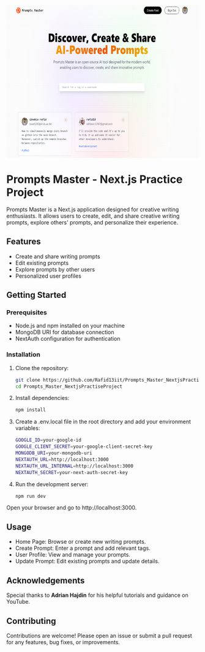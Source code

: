 <img src="https://github.com/Rafid13iit/Prompts_Master_NextjsPractiseProject/blob/master/public/assets/images/cover.png?raw=true" width="750" height="400" align="center">

# Prompts Master - Next.js Practice Project

Prompts Master is a Next.js application designed for creative writing enthusiasts. It allows users to create, edit, and share creative writing prompts, explore others' prompts, and personalize their experience.

## Features

- Create and share writing prompts
- Edit existing prompts
- Explore prompts by other users
- Personalized user profiles

## Getting Started

### Prerequisites

- Node.js and npm installed on your machine
- MongoDB URI for database connection
- NextAuth configuration for authentication

### Installation

1. Clone the repository:
   ```bash
   git clone https://github.com/Rafid13iit/Prompts_Master_NextjsPractiseProject.git
   cd Prompts_Master_NextjsPractiseProject
2. Install dependencies:
    ```bash
    npm install
3. Create a .env.local file in the root directory and add your environment variables:
    ```bash
    GOOGLE_ID=your-google-id
    GOOGLE_CLIENT_SECRET=your-google-client-secret-key
    MONGODB_URI=your-mongodb-uri
    NEXTAUTH_URL=http://localhost:3000
    NEXTAUTH_URL_INTERNAL=http://localhost:3000
    NEXTAUTH_SECRET=your-next-auth-secret-key

4. Run the development server:
    ```bash
    npm run dev
Open your browser and go to http://localhost:3000.

## Usage
- Home Page: Browse or create new writing prompts.
- Create Prompt: Enter a prompt and add relevant tags.
- User Profile: View and manage your prompts.
- Update Prompt: Edit existing prompts and update details.

## Acknowledgements
Special thanks to **Adrian Hajdin** for his helpful tutorials and guidance on YouTube.

## Contributing
Contributions are welcome! Please open an issue or submit a pull request for any features, bug fixes, or improvements.